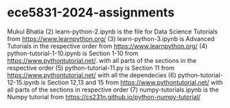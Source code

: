 # ece5831-2024-assignments
Mukul Bhatia 
(2) learn-python-2.ipynb is the file for Data Science Tutorials from https://www.learnpython.org/
(3) learn-python-3.ipynb is Advanced Tutorials in the respective order from https://www.learnpython.org/
(4) python-tutorial-1-10.ipynb is Section 1-10 from https://www.pythontutorial.net/. with all parts of the sections in the respective order
(5) python-tutorial-11.py is Section 11 from https://www.pythontutorial.net/ with all the dependecies
(6) python-tutorial-12-15.ipynb is Section 12,13 and 15 from https://www.pythontutorial.net/ with all parts of the sections in respective order
(7) numpy-tutorials.ipynb is the Numpy tutorial from https://cs231n.github.io/python-numpy-tutorial/

